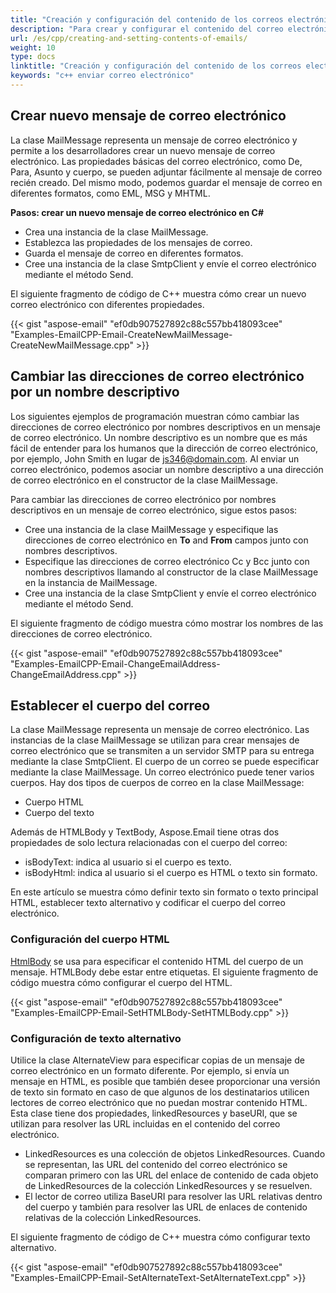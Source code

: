 ```yaml
---
title: "Creación y configuración del contenido de los correos electrónicos en C++ y envío de correos electrónicos mediante SMTPClient"
description: "Para crear y configurar el contenido del correo electrónico en C++, use la clase MailMessage que puede crear y guardar el mensaje de correo en diferentes formatos como EML, MSG y MHTML."
url: /es/cpp/creating-and-setting-contents-of-emails/
weight: 10
type: docs
linktitle: "Creación y configuración del contenido de los correos electrónicos"
keywords: "c++ enviar correo electrónico"
---
```


## **Crear nuevo mensaje de correo electrónico**
La clase MailMessage representa un mensaje de correo electrónico y permite a los desarrolladores crear un nuevo mensaje de correo electrónico. Las propiedades básicas del correo electrónico, como De, Para, Asunto y cuerpo, se pueden adjuntar fácilmente al mensaje de correo recién creado. Del mismo modo, podemos guardar el mensaje de correo en diferentes formatos, como EML, MSG y MHTML.

<a name="csharp-create-new-email-msg" id="csharp-create-new-email-msg"><strong>Pasos: crear un nuevo mensaje de correo electrónico en C#</strong></a>

- Crea una instancia de la clase MailMessage.
- Establezca las propiedades de los mensajes de correo.
- Guarda el mensaje de correo en diferentes formatos.
- Cree una instancia de la clase SmtpClient y envíe el correo electrónico mediante el método Send.

El siguiente fragmento de código de C++ muestra cómo crear un nuevo correo electrónico con diferentes propiedades.

{{< gist "aspose-email" "ef0db907527892c88c557bb418093cee" "Examples-EmailCPP-Email-CreateNewMailMessage-CreateNewMailMessage.cpp" >}}

## **Cambiar las direcciones de correo electrónico por un nombre descriptivo**
Los siguientes ejemplos de programación muestran cómo cambiar las direcciones de correo electrónico por nombres descriptivos en un mensaje de correo electrónico. Un nombre descriptivo es un nombre que es más fácil de entender para los humanos que la dirección de correo electrónico, por ejemplo, John Smith en lugar de js346@domain.com. Al enviar un correo electrónico, podemos asociar un nombre descriptivo a una dirección de correo electrónico en el constructor de la clase MailMessage.

Para cambiar las direcciones de correo electrónico por nombres descriptivos en un mensaje de correo electrónico, sigue estos pasos:

- Cree una instancia de la clase MailMessage y especifique las direcciones de correo electrónico en **To** and **From** campos junto con nombres descriptivos.
- Especifique las direcciones de correo electrónico Cc y Bcc junto con nombres descriptivos llamando al constructor de la clase MailMessage en la instancia de MailMessage.
- Cree una instancia de la clase SmtpClient y envíe el correo electrónico mediante el método Send.

El siguiente fragmento de código muestra cómo mostrar los nombres de las direcciones de correo electrónico.

{{< gist "aspose-email" "ef0db907527892c88c557bb418093cee" "Examples-EmailCPP-Email-ChangeEmailAddress-ChangeEmailAddress.cpp" >}}

## **Establecer el cuerpo del correo**
La clase MailMessage representa un mensaje de correo electrónico. Las instancias de la clase MailMessage se utilizan para crear mensajes de correo electrónico que se transmiten a un servidor SMTP para su entrega mediante la clase SmtpClient. El cuerpo de un correo se puede especificar mediante la clase MailMessage. Un correo electrónico puede tener varios cuerpos. Hay dos tipos de cuerpos de correo en la clase MailMessage:

- Cuerpo HTML
- Cuerpo del texto

Además de HTMLBody y TextBody, Aspose.Email tiene otras dos propiedades de solo lectura relacionadas con el cuerpo del correo:

- isBodyText: indica al usuario si el cuerpo es texto.
- isBodyHtml: indica al usuario si el cuerpo es HTML o texto sin formato.

En este artículo se muestra cómo definir texto sin formato o texto principal HTML, establecer texto alternativo y codificar el cuerpo del correo electrónico.

### **Configuración del cuerpo HTML**
[HtmlBody](https://reference.aspose.com/email/cpp/class/aspose.email.mail_message) se usa para especificar el contenido HTML del cuerpo de un mensaje. HTMLBody debe estar entre <html> </html> etiquetas. El siguiente fragmento de código muestra cómo configurar el cuerpo del HTML.

{{< gist "aspose-email" "ef0db907527892c88c557bb418093cee" "Examples-EmailCPP-Email-SetHTMLBody-SetHTMLBody.cpp" >}}

### **Configuración de texto alternativo**
Utilice la clase AlternateView para especificar copias de un mensaje de correo electrónico en un formato diferente. Por ejemplo, si envía un mensaje en HTML, es posible que también desee proporcionar una versión de texto sin formato en caso de que algunos de los destinatarios utilicen lectores de correo electrónico que no puedan mostrar contenido HTML. Esta clase tiene dos propiedades, linkedResources y baseURI, que se utilizan para resolver las URL incluidas en el contenido del correo electrónico.

- LinkedResources es una colección de objetos LinkedResources. Cuando se representan, las URL del contenido del correo electrónico se comparan primero con las URL del enlace de contenido de cada objeto de LinkedResources de la colección LinkedResources y se resuelven.
- El lector de correo utiliza BaseURI para resolver las URL relativas dentro del cuerpo y también para resolver las URL de enlaces de contenido relativas de la colección LinkedResources.

El siguiente fragmento de código de C++ muestra cómo configurar texto alternativo.

{{< gist "aspose-email" "ef0db907527892c88c557bb418093cee" "Examples-EmailCPP-Email-SetAlternateText-SetAlternateText.cpp" >}}
